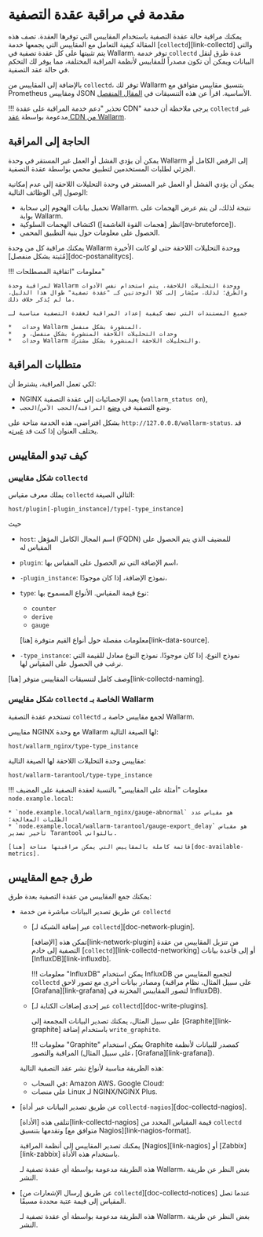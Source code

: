 # مقدمة في مراقبة عقدة التصفية

يمكنك مراقبة حالة عقدة التصفية باستخدام المقاييس التي توفرها العقدة. تصف هذه المقالة كيفية التعامل مع المقاييس التي يجمعها خدمة [`collectd`][link-collectd] والتي يتم تثبيتها على كل عقدة تصفية في Wallarm. توفر خدمة `collectd` عدة طرق لنقل البيانات ويمكن أن تكون مصدراً للمقاييس لأنظمة المراقبة المختلفة، مما يوفر لك التحكم في حالة عقد التصفية.

بالإضافة إلى المقاييس من `collectd`، توفر لك Wallarm بتنسيق مقاييس متوافق مع Prometheus ومقاييس JSON الأساسية. اقرأ عن هذه التنسيقات في [المقال المنفصل](../configure-statistics-service.md).

!!! تحذير "دعم خدمة المراقبة على عقدة CDN"
    يرجى ملاحظة أن خدمة `collectd` غير مدعومة بواسطة [عقد CDN من Wallarm](../../installation/cdn-node.md).

## الحاجة إلى المراقبة

يمكن أن يؤدي الفشل أو العمل غير المستقر في وحدة Wallarm إلى الرفض الكامل أو الجزئي لطلبات المستخدمين لتطبيق محمي بواسطة عقدة التصفية.

يمكن أن يؤدي الفشل أو العمل غير المستقر في وحدة التحليلات اللاحقة إلى عدم إمكانية الوصول إلى الوظائف التالية:
*   تحميل بيانات الهجوم إلى سحابة Wallarm. نتيجة لذلك، لن يتم عرض الهجمات على بوابة Wallarm.
*   اكتشاف الهجمات السلوكية (انظر [هجمات القوة الغاشمة][av-bruteforce]).
*   الحصول على معلومات حول بنية التطبيق المحمي.

يمكنك مراقبة كل من وحدة Wallarm ووحدة التحليلات اللاحقة حتى لو كانت الأخيرة [مُثبتة بشكل منفصل][doc-postanalitycs].

!!! معلومات "اتفاقية المصطلحات"

    لمراقبة وحدة Wallarm ووحدة التحليلات اللاحقة، يتم استخدام نفس الأدوات والطرق؛ لذلك، سيُشار إلى كلا الوحدتين كـ "عقدة تصفية" طوال هذا الدليل، ما لم يُذكر خلاف ذلك.
    
    جميع المستندات التي تصف كيفية إعداد المراقبة لعقدة التصفية مناسبة لـ

    *   وحدات Wallarm المنشورة بشكل منفصل،
    *   وحدات التحليلات اللاحقة المنشورة بشكل منفصل، و
    *   وحدات Wallarm والتحليلات اللاحقة المنشورة بشكل مشترك.


## متطلبات المراقبة

لكي تعمل المراقبة، يشترط أن:

* NGINX يعيد الإحصائيات إلى عقدة التصفية (`wallarm_status on`),
* وضع التصفية في [وضع](../configure-wallarm-mode.md#available-filtration-modes) `المراقبة`/`الحجب الآمن`/`الحجب`.
  
بشكل افتراضي، هذه الخدمة متاحة على `http://127.0.0.8/wallarm-status`. قد يختلف العنوان إذا كنت قد [غيرت](../configure-statistics-service.md#changing-an-ip-address-andor-port-of-the-statistics-service)ه.

## كيف تبدو المقاييس

### شكل مقاييس `collectd`

يملك معرف مقياس `collectd` التالي الصيغة:

```
host/plugin[-plugin_instance]/type[-type_instance]
```

حيث
*   `host`: اسم المجال الكامل المؤهل (FQDN) للمضيف الذي يتم الحصول على المقياس له
*   `plugin`: اسم الإضافة التي تم الحصول على المقياس بها،
*   `-plugin_instance`: نموذج الإضافة، إذا كان موجودًا،
*   `type`: نوع قيمة المقياس. الأنواع المسموح بها:
    *   `counter`
    *   `derive`
    *   `gauge` 
    
    معلومات مفصلة حول أنواع القيم متوفرة [هنا][link-data-source].

*   `-type_instance`: نموذج النوع، إذا كان موجودًا. نموذج النوع معادل للقيمة التي نرغب في الحصول على المقياس لها.

وصف كامل لتنسيقات المقاييس متوفر [هنا][link-collectd-naming].

### شكل مقاييس `collectd` الخاصة بـ Wallarm

تستخدم عقدة التصفية `collectd` لجمع مقاييس خاصة بـ Wallarm.

مقاييس NGINX مع وحدة Wallarm لها الصيغة التالية:

```
host/wallarm_nginx/type-type_instance
```

مقاييس وحدة التحليلات اللاحقة لها الصيغة التالية:

```
host/wallarm-tarantool/type-type_instance
```


!!! معلومات "أمثلة على المقاييس"
    بالنسبة لعقدة التصفية على المضيف `node.example.local`:

    * `node.example.local/wallarm_nginx/gauge-abnormal` هو مقياس عدد الطلبات المعالجة؛
    * `node.example.local/wallarm-tarantool/gauge-export_delay` هو مقياس تأخير تصدير Tarantool بالثواني.
    
    قائمة كاملة بالمقاييس التي يمكن مراقبتها متاحة [هنا][doc-available-metrics].


## طرق جمع المقاييس

يمكنك جمع المقاييس من عقدة التصفية بعدة طرق:
*   عن طريق تصدير البيانات مباشرة من خدمة `collectd`
    *   [عبر إضافة الشبكة لـ `collectd`][doc-network-plugin].
    
        تمكن هذه [الإضافة][link-network-plugin] من تنزيل المقاييس من عقدة التصفية إلى خادم [`collectd`][link-collectd-networking] أو إلى قاعدة بيانات [InfluxDB][link-influxdb].
        
        
        !!! معلومات "InfluxDB"
            يمكن استخدام InfluxDB لتجميع المقاييس من `collectd` ومصادر بيانات أخرى مع تصور لاحق (على سبيل المثال، نظام مراقبة [Grafana][link-grafana] لتصور المقاييس المخزنة في InfluxDB).
        
    *   [عبر إحدى إضافات الكتابة لـ `collectd`][doc-write-plugins].
  
        على سبيل المثال، يمكنك تصدير البيانات المجمعة إلى [Graphite][link-graphite] باستخدام إضافة `write_graphite`.
  
        
        !!! معلومات "Graphite"
            يمكن استخدام Graphite كمصدر للبيانات لأنظمة المراقبة والتصور (على سبيل المثال، [Grafana][link-grafana]).
        
  
    هذه الطريقة مناسبة لأنواع نشر عقد التصفية التالية:

    *   في السحاب: Amazon AWS، Google Cloud؛
    *   على منصات Linux لـ NGINX/NGINX Plus.

*   [عن طريق تصدير البيانات عبر أداة `collectd-nagios`][doc-collectd-nagios].
  
    تتلقى هذه [الأداة][link-collectd-nagios] قيمة المقياس المحدد من `collectd` وتقدمها بتنسيق [متوافق مع Nagios][link-nagios-format].
  
    يمكنك تصدير المقاييس إلى أنظمة المراقبة [Nagios][link-nagios] أو [Zabbix][link-zabbix] باستخدام هذه الأداة.
  
    هذه الطريقة مدعومة بواسطة أي عقدة تصفية لـ Wallarm، بغض النظر عن طريقة النشر.
  
*   [عن طريق إرسال الإشعارات من `collectd`][doc-collectd-notices] عندما تصل المقياس إلى قيمة عتبة محددة مسبقًا.

    هذه الطريقة مدعومة بواسطة أي عقدة تصفية لـ Wallarm، بغض النظر عن طريقة النشر.